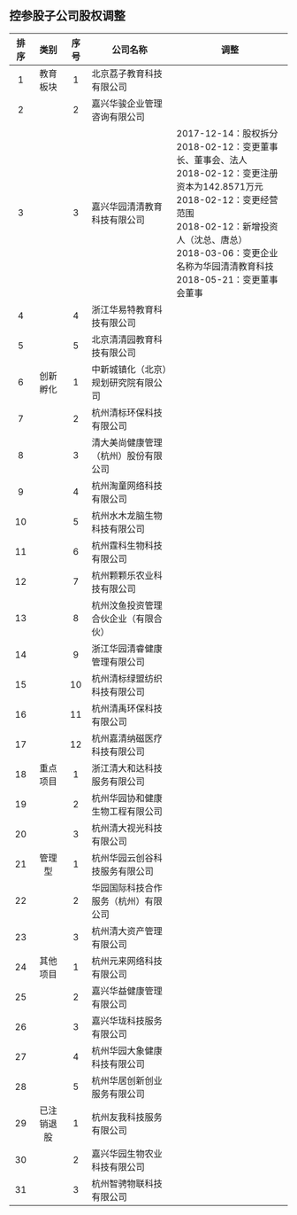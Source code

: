 ## 控参股子公司股权调整

|排序|类别|序号|公司名称|调整|
|:--:|:---:|:--:|----|----|
|1|教育板块|1|北京荔子教育科技有限公司||
|2||2|嘉兴华骏企业管理咨询有限公司||
|3||3|嘉兴华园清清教育科技有限公司|2017-12-14：股权拆分<br>2018-02-12：变更董事长、董事会、法人<br>2018-02-12：变更注册资本为142.8571万元<br>2018-02-12：变更经营范围<br>2018-02-12：新增投资人（沈总、唐总）<br>2018-03-06：变更企业名称为华园清清教育科技<br>2018-05-21：变更董事会董事|
|4||4|浙江华易特教育科技有限公司||
|5||5|北京清清园教育科技有限公司||
|6|创新孵化|1|中新城镇化（北京）规划研究院有限公司||
|7||2|杭州清标环保科技有限公司||
|8||3|清大美尚健康管理（杭州）股份有限公司||
|9||4|杭州淘童网络科技有限公司||
|10||5|杭州水木龙脑生物科技有限公司||
|11||6|杭州霆科生物科技有限公司||
|12||7|杭州颗颗乐农业科技有限公司||
|13||8|杭州汶鱼投资管理合伙企业（有限合伙）||
|14||9|浙江华园清睿健康管理有限公司||
|15||10|杭州清标绿盟纺织科技有限公司||
|16||11|杭州清禹环保科技有限公司||
|17||12|杭州嘉清纳磁医疗科技有限公司||
|18|重点项目|1|浙江清大和达科技服务有限公司||
|19||2|杭州华园协和健康生物工程有限公司||
|20||3|杭州清大视光科技有限公司||
|21|管理型|1|杭州华园云创谷科技服务有限公司||
|22||2|华园国际科技合作服务（杭州）有限公司||
|23||3|杭州清大资产管理有限公司||
|24|其他项目|1|杭州元来网络科技有限公司||
|25||2|嘉兴华益健康管理有限公司||
|26||3|嘉兴华珑科技服务有限公司||
|27||4|杭州华园大象健康科技有限公司||
|28||5|杭州华居创新创业服务有限公司||
|29|已注销退股|1|杭州友我科技服务有限公司||
|30||2|嘉兴华园生物农业科技有限公司||
|31||3|杭州智骋物联科技有限公司||
